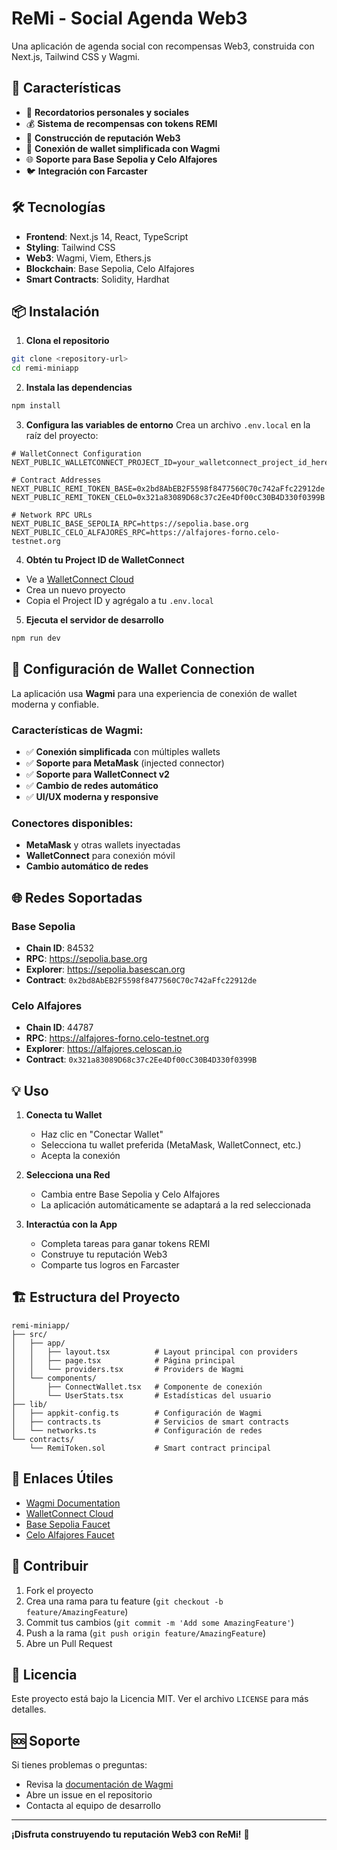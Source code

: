 # ReMi - Social Agenda Web3

Una aplicación de agenda social con recompensas Web3, construida con Next.js, Tailwind CSS y Wagmi.

## 🚀 Características

- 📅 **Recordatorios personales y sociales**
- 💰 **Sistema de recompensas con tokens REMI**
- 🌟 **Construcción de reputación Web3**
- 🔗 **Conexión de wallet simplificada con Wagmi**
- 🌐 **Soporte para Base Sepolia y Celo Alfajores**
- 🐦 **Integración con Farcaster**

## 🛠️ Tecnologías

- **Frontend**: Next.js 14, React, TypeScript
- **Styling**: Tailwind CSS
- **Web3**: Wagmi, Viem, Ethers.js
- **Blockchain**: Base Sepolia, Celo Alfajores
- **Smart Contracts**: Solidity, Hardhat

## 📦 Instalación

1. **Clona el repositorio**
```bash
git clone <repository-url>
cd remi-miniapp
```

2. **Instala las dependencias**
```bash
npm install
```

3. **Configura las variables de entorno**
Crea un archivo `.env.local` en la raíz del proyecto:

```env
# WalletConnect Configuration
NEXT_PUBLIC_WALLETCONNECT_PROJECT_ID=your_walletconnect_project_id_here

# Contract Addresses
NEXT_PUBLIC_REMI_TOKEN_BASE=0x2bd8AbEB2F5598f8477560C70c742aFfc22912de
NEXT_PUBLIC_REMI_TOKEN_CELO=0x321a83089D68c37c2Ee4Df00cC30B4D330f0399B

# Network RPC URLs
NEXT_PUBLIC_BASE_SEPOLIA_RPC=https://sepolia.base.org
NEXT_PUBLIC_CELO_ALFAJORES_RPC=https://alfajores-forno.celo-testnet.org
```

4. **Obtén tu Project ID de WalletConnect**
- Ve a [WalletConnect Cloud](https://cloud.walletconnect.com)
- Crea un nuevo proyecto
- Copia el Project ID y agrégalo a tu `.env.local`

5. **Ejecuta el servidor de desarrollo**
```bash
npm run dev
```

## 🔧 Configuración de Wallet Connection

La aplicación usa **Wagmi** para una experiencia de conexión de wallet moderna y confiable.

### Características de Wagmi:
- ✅ **Conexión simplificada** con múltiples wallets
- ✅ **Soporte para MetaMask** (injected connector)
- ✅ **Soporte para WalletConnect v2**
- ✅ **Cambio de redes automático**
- ✅ **UI/UX moderna y responsive**

### Conectores disponibles:
- **MetaMask** y otras wallets inyectadas
- **WalletConnect** para conexión móvil
- **Cambio automático de redes**

## 🌐 Redes Soportadas

### Base Sepolia
- **Chain ID**: 84532
- **RPC**: https://sepolia.base.org
- **Explorer**: https://sepolia.basescan.org
- **Contract**: `0x2bd8AbEB2F5598f8477560C70c742aFfc22912de`

### Celo Alfajores
- **Chain ID**: 44787
- **RPC**: https://alfajores-forno.celo-testnet.org
- **Explorer**: https://alfajores.celoscan.io
- **Contract**: `0x321a83089D68c37c2Ee4Df00cC30B4D330f0399B`

## 💡 Uso

1. **Conecta tu Wallet**
   - Haz clic en "Conectar Wallet"
   - Selecciona tu wallet preferida (MetaMask, WalletConnect, etc.)
   - Acepta la conexión

2. **Selecciona una Red**
   - Cambia entre Base Sepolia y Celo Alfajores
   - La aplicación automáticamente se adaptará a la red seleccionada

3. **Interactúa con la App**
   - Completa tareas para ganar tokens REMI
   - Construye tu reputación Web3
   - Comparte tus logros en Farcaster

## 🏗️ Estructura del Proyecto

```
remi-miniapp/
├── src/
│   ├── app/
│   │   ├── layout.tsx          # Layout principal con providers
│   │   ├── page.tsx            # Página principal
│   │   └── providers.tsx       # Providers de Wagmi
│   └── components/
│       ├── ConnectWallet.tsx   # Componente de conexión
│       └── UserStats.tsx       # Estadísticas del usuario
├── lib/
│   ├── appkit-config.ts        # Configuración de Wagmi
│   ├── contracts.ts            # Servicios de smart contracts
│   └── networks.ts             # Configuración de redes
└── contracts/
    └── RemiToken.sol           # Smart contract principal
```

## 🔗 Enlaces Útiles

- [Wagmi Documentation](https://wagmi.sh)
- [WalletConnect Cloud](https://cloud.walletconnect.com)
- [Base Sepolia Faucet](https://www.coinbase.com/faucets/base-ethereum-sepolia-faucet)
- [Celo Alfajores Faucet](https://faucet.celo.org/alfajores)

## 🤝 Contribuir

1. Fork el proyecto
2. Crea una rama para tu feature (`git checkout -b feature/AmazingFeature`)
3. Commit tus cambios (`git commit -m 'Add some AmazingFeature'`)
4. Push a la rama (`git push origin feature/AmazingFeature`)
5. Abre un Pull Request

## 📄 Licencia

Este proyecto está bajo la Licencia MIT. Ver el archivo `LICENSE` para más detalles.

## 🆘 Soporte

Si tienes problemas o preguntas:
- Revisa la [documentación de Wagmi](https://wagmi.sh)
- Abre un issue en el repositorio
- Contacta al equipo de desarrollo

---

**¡Disfruta construyendo tu reputación Web3 con ReMi!** 🚀
